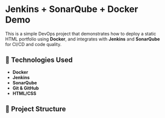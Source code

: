 # Jenkins + SonarQube + Docker Demo

This is a simple DevOps project that demonstrates how to deploy a static HTML portfolio using **Docker**, and integrates with **Jenkins** and **SonarQube** for CI/CD and code quality.

## 🔧 Technologies Used

- **Docker**
- **Jenkins**
- **SonarQube**
- **Git & GitHub**
- **HTML/CSS**

## 📂 Project Structure
